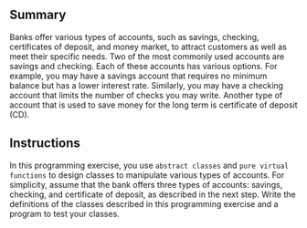<!-- practice -->

## Summary

Banks offer various types of accounts, such as savings, checking, certificates of deposit, and money market, to attract customers as well as meet their specific needs. Two of the most commonly used accounts are savings and checking. Each of these accounts has various options. For example, you may have a savings account that requires no minimum balance but has a lower interest rate. Similarly, you may have a checking account that limits the number of checks you may write. Another type of account that is used to save money for the long term is certificate of deposit (CD).

## Instructions

In this programming exercise, you use `abstract classes` and `pure virtual functions` to design classes to manipulate various types of accounts. For simplicity, assume that the bank offers three types of accounts: savings, checking, and certificate of deposit, as described in the next step. Write the definitions of the classes described in this programming exercise and a program to test your classes.
